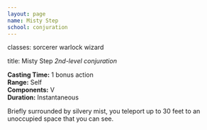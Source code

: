 ```yaml
---
layout: page
name: Misty Step
school: conjuration
---
```

classes: sorcerer
         warlock
         wizard

title: Misty Step 
_2nd-level conjuration_ 

**Casting Time:** 1 bonus action    
**Range:** Self    
**Components:** V    
**Duration:** Instantaneous 

Briefly surrounded by silvery mist, you teleport up to 30 feet to an unoccupied space that you can see. 